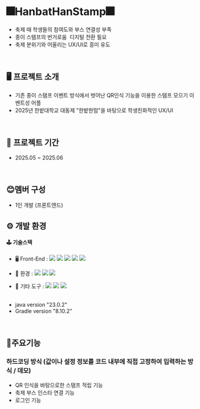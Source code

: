 # 🎆HanbatHanStamp🎆
<ul>
  <li>축제 때 학생들의 참여도와 부스 연결성 부족</li>
  <li>종이 스탬프의 번거로움  디지털 전환 필요</li>
  <li>축제 분위기와 어울리는 UX/UI로 흥미 유도</li>
</ul>
<br>

## 🖥️ 프로젝트 소개
* 기존 종이 스탬프 이벤트 방식에서 벗어난 QR인식 기능을 이용한 스탬프 모으기 이벤트성 어플
* 2025년 한밭대학교 대동제 "한밭한맘"을 바탕으로 학생친화적인 UX/UI
<br>

## 📅 프로젝트 기간
* 2025.05 ~ 2025.06

<br>

## 😊멤버 구성
* 1인 개발 (프론트엔드)

## ⚙️ 개발 환경
#### 🕹️ 기술스택
  - 🖥 Front-End :
      <img src="https://img.shields.io/badge/Figma-F24E1E?style=for-the-badge&logo=figma&logoColor=white">
      <img src="https://img.shields.io/badge/Android%20Studio-3DDC84?style=for-the-badge&logo=android-studio&logoColor=white">
      <img src="https://img.shields.io/badge/Kotlin-0095D5?style=for-the-badge&logo=kotlin&logoColor=white">
      <img src="https://img.shields.io/badge/MiriCanvas-FF7F50?style=for-the-badge&logoColor=white">
      <img src="https://img.shields.io/badge/Vue.js-4FC08D?style=for-the-badge&logo=vue.js&logoColor=white">

  - 🏡 환경 :
      <img src="https://img.shields.io/badge/Visual_Studio_Code-0078D4?style=for-the-badge&logo=visual%20studio%20code&logoColor=white">
      <img src="https://img.shields.io/badge/GitHub-181717?style=for-the-badge&logo=github&logoColor=white">
      <img src="https://img.shields.io/badge/Git-F05032?style=for-the-badge&logo=git&logoColor=white">     

  - 💬 기타 도구 :
      <img src="https://img.shields.io/badge/ChatGPT-10A37F?style=for-the-badge&logo=openai&logoColor=white">
      <img src="https://img.shields.io/badge/Arduino-00979D?style=for-the-badge&logo=arduino&logoColor=white">
      <img src="https://img.shields.io/badge/3D%20Printer-F9A825?style=for-the-badge&logoColor=white">
<br/><br/>
* java version "23.0.2"
* Gradle version "8.10.2"
<br>

## 📌주요기능
### 하드코딩 방식 (값이나 설정 정보를 코드 내부에 직접 고정하여 입력하는 방식 / 데모)
* QR 인식을 바탕으로한 스탬프 적립 기능
* 축제 부스 인스타 연결 기능
* 로그인 기능
